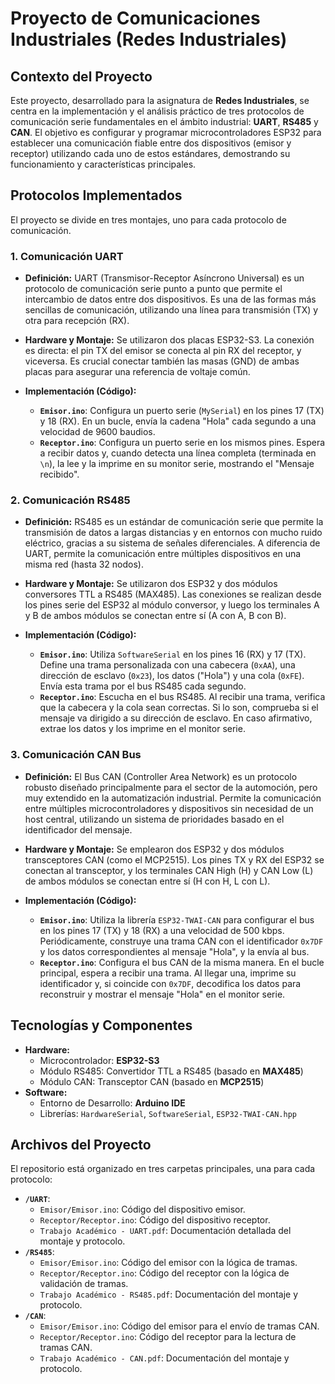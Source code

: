 # Proyecto de Comunicaciones Industriales (Redes Industriales)

## Contexto del Proyecto

Este proyecto, desarrollado para la asignatura de **Redes Industriales**, se centra en la implementación y el análisis práctico de tres protocolos de comunicación serie fundamentales en el ámbito industrial: **UART**, **RS485** y **CAN**. El objetivo es configurar y programar microcontroladores ESP32 para establecer una comunicación fiable entre dos dispositivos (emisor y receptor) utilizando cada uno de estos estándares, demostrando su funcionamiento y características principales.

## Protocolos Implementados

El proyecto se divide en tres montajes, uno para cada protocolo de comunicación.

### 1. Comunicación UART

* **Definición:** UART (Transmisor-Receptor Asíncrono Universal) es un protocolo de comunicación serie punto a punto que permite el intercambio de datos entre dos dispositivos. Es una de las formas más sencillas de comunicación, utilizando una línea para transmisión (TX) y otra para recepción (RX).

* **Hardware y Montaje:** Se utilizaron dos placas ESP32-S3. La conexión es directa: el pin TX del emisor se conecta al pin RX del receptor, y viceversa. Es crucial conectar también las masas (GND) de ambas placas para asegurar una referencia de voltaje común.

* **Implementación (Código):**
    * **`Emisor.ino`**: Configura un puerto serie (`MySerial`) en los pines 17 (TX) y 18 (RX). En un bucle, envía la cadena "Hola" cada segundo a una velocidad de 9600 baudios.
    * **`Receptor.ino`**: Configura un puerto serie en los mismos pines. Espera a recibir datos y, cuando detecta una línea completa (terminada en `\n`), la lee y la imprime en su monitor serie, mostrando el "Mensaje recibido".

### 2. Comunicación RS485

* **Definición:** RS485 es un estándar de comunicación serie que permite la transmisión de datos a largas distancias y en entornos con mucho ruido eléctrico, gracias a su sistema de señales diferenciales. A diferencia de UART, permite la comunicación entre múltiples dispositivos en una misma red (hasta 32 nodos).

* **Hardware y Montaje:** Se utilizaron dos ESP32 y dos módulos conversores TTL a RS485 (MAX485). Las conexiones se realizan desde los pines serie del ESP32 al módulo conversor, y luego los terminales A y B de ambos módulos se conectan entre sí (A con A, B con B).

* **Implementación (Código):**
    * **`Emisor.ino`**: Utiliza `SoftwareSerial` en los pines 16 (RX) y 17 (TX). Define una trama personalizada con una cabecera (`0xAA`), una dirección de esclavo (`0x23`), los datos ("Hola") y una cola (`0xFE`). Envía esta trama por el bus RS485 cada segundo.
    * **`Receptor.ino`**: Escucha en el bus RS485. Al recibir una trama, verifica que la cabecera y la cola sean correctas. Si lo son, comprueba si el mensaje va dirigido a su dirección de esclavo. En caso afirmativo, extrae los datos y los imprime en el monitor serie.

### 3. Comunicación CAN Bus

* **Definición:** El Bus CAN (Controller Area Network) es un protocolo robusto diseñado principalmente para el sector de la automoción, pero muy extendido en la automatización industrial. Permite la comunicación entre múltiples microcontroladores y dispositivos sin necesidad de un host central, utilizando un sistema de prioridades basado en el identificador del mensaje.

* **Hardware y Montaje:** Se emplearon dos ESP32 y dos módulos transceptores CAN (como el MCP2515). Los pines TX y RX del ESP32 se conectan al transceptor, y los terminales CAN High (H) y CAN Low (L) de ambos módulos se conectan entre sí (H con H, L con L).

* **Implementación (Código):**
    * **`Emisor.ino`**: Utiliza la librería `ESP32-TWAI-CAN` para configurar el bus en los pines 17 (TX) y 18 (RX) a una velocidad de 500 kbps. Periódicamente, construye una trama CAN con el identificador `0x7DF` y los datos correspondientes al mensaje "Hola", y la envía al bus.
    * **`Receptor.ino`**: Configura el bus CAN de la misma manera. En el bucle principal, espera a recibir una trama. Al llegar una, imprime su identificador y, si coincide con `0x7DF`, decodifica los datos para reconstruir y mostrar el mensaje "Hola" en el monitor serie.

## Tecnologías y Componentes

* **Hardware:**
    * Microcontrolador: **ESP32-S3**
    * Módulo RS485: Convertidor TTL a RS485 (basado en **MAX485**)
    * Módulo CAN: Transceptor CAN (basado en **MCP2515**)
* **Software:**
    * Entorno de Desarrollo: **Arduino IDE**
    * Librerías: `HardwareSerial`, `SoftwareSerial`, `ESP32-TWAI-CAN.hpp`

## Archivos del Proyecto

El repositorio está organizado en tres carpetas principales, una para cada protocolo:

* **`/UART`**:
    * `Emisor/Emisor.ino`: Código del dispositivo emisor.
    * `Receptor/Receptor.ino`: Código del dispositivo receptor.
    * `Trabajo Académico - UART.pdf`: Documentación detallada del montaje y protocolo.
* **`/RS485`**:
    * `Emisor/Emisor.ino`: Código del emisor con la lógica de tramas.
    * `Receptor/Receptor.ino`: Código del receptor con la lógica de validación de tramas.
    * `Trabajo Académico - RS485.pdf`: Documentación del montaje y protocolo.
* **`/CAN`**:
    * `Emisor/Emisor.ino`: Código del emisor para el envío de tramas CAN.
    * `Receptor/Receptor.ino`: Código del receptor para la lectura de tramas CAN.
    * `Trabajo Académico - CAN.pdf`: Documentación del montaje y protocolo.

